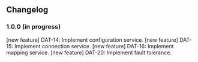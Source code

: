 ## Changelog

### 1.0.0 (in progress)

[new feature] DAT-14: Implement configuration service.
[new feature] DAT-15: Implement connection service.
[new feature] DAT-16: Implement mapping service.
[new feature] DAT-20: Implement fault tolerance.
